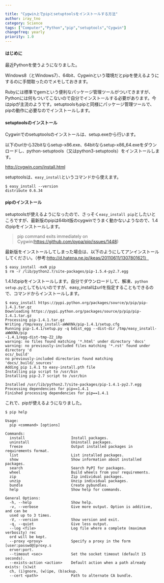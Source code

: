 ```yaml
---

title: "Cygwin上でpipとsetuptoolsをインストールする方法"
author: iray_tno
category: Science
tags: ["Computer","Python","pip","setuptools","Cygwin"]
changefreq: yearly
priority: 1.0
---
```



#### はじめに

最近Pythonを使うようになりました。

Windows8（とWindows7）、64bit、Cygwinという環境だとpipを使えるようにするのに手間取ったのでメモしておきます。

Rubyには標準でgemという便利なパッケージ管理ツールがついてきますが、Pythonには何もついてこないので自分でインストールする必要があります。今はpipが主流のようです。setuptoolsもpipと同様にパッケージ管理ツールで、pipの動作に必要なのでインストールします。

<!-- headline -->

#### setuptoolsのインストール

Cygwinでのsetuptoolsのインストールは、setup.exeから行います。

以下のurlから32bitならsetup-x86.exe、64bitならsetup-x86_64.exeをダウンロードし、python-setuptools（又はpython3-setuptools）をインストールします。

http://cygwin.com/install.html

setuptoolsは、`easy_install`というコマンドから使えます。

```plain
$ easy_install --version
distribute 0.6.34
```

#### pipのインストール

setuptoolsが使えるようになったので、さっそく`easy_install pip`としたいところですが、最新版のpipは64bit版のcygwinでうまく動かないようなので、1.4のpipをインストールします。

>pip command exits immediately on Cygwin(https://github.com/pypa/pip/issues/1448)

最新版をインストールしてしまった場合は、以下のようにしてアンインストールしてください。（参考:http://d.hatena.ne.jp/ikeas/20110611/1307801621）

```plain
$ easy_install -mxN pip
$ rm -r /lib/python2.7/site-packages/pip-1.5.4-py2.7.egg
```

1.4.1のpipをインストールします。自分でダウンロードして、解凍、`python setup.py`としてもいいのですが、easy_installはurlを指定することもできるので、コマンドからインストールします。

```plain
$ easy_install https://pypi.python.org/packages/source/p/pip/pip-1.4.1.tar.gz
Downloading https://pypi.python.org/packages/source/p/pip/pip-1.4.1.tar.gz
Processing pip-1.4.1.tar.gz
Writing /tmp/easy_install-aWWXNk/pip-1.4.1/setup.cfg
Running pip-1.4.1/setup.py -q bdist_egg --dist-dir /tmp/easy_install-aWWXNk/pip
-1.4.1/egg-dist-tmp-Z2_i0p
warning: no files found matching '*.html' under directory 'docs'
warning: no previously-included files matching '*.rst' found under directory 'd
ocs/_build'
no previously-included directories found matching 'docs/_build/_sources'
Adding pip 1.4.1 to easy-install.pth file
Installing pip script to /usr/bin
Installing pip-2.7 script to /usr/bin

Installed /usr/lib/python2.7/site-packages/pip-1.4.1-py2.7.egg
Processing dependencies for pip==1.4.1
Finished processing dependencies for pip==1.4.1
```

これで、pipが使えるようになりました。

```plain
$ pip help

Usage:
  pip <command> [options]

Commands:
  install                     Install packages.
  uninstall                   Uninstall packages.
  freeze                      Output installed packages in requirements format.
  list                        List installed packages.
  show                        Show information about installed packages.
  search                      Search PyPI for packages.
  wheel                       Build wheels from your requirements.
  zip                         Zip individual packages.
  unzip                       Unzip individual packages.
  bundle                      Create pybundles.
  help                        Show help for commands.

General Options:
  -h, --help                  Show help.
  -v, --verbose               Give more output. Option is additive, and can be 
  used up to 3 times.
  -V, --version               Show version and exit.
  -q, --quiet                 Give less output.
  --log <file>                Log file where a complete (maximum verbosity) rec
  ord will be kept.
  --proxy <proxy>             Specify a proxy in the form [user:passwd@]proxy.s
  erver:port.
  --timeout <sec>             Set the socket timeout (default 15 seconds).
  --exists-action <action>    Default action when a path already exists: (s)wit
  ch, (i)gnore, (w)ipe, (b)ackup.
  --cert <path>               Path to alternate CA bundle.
```
